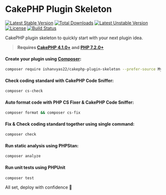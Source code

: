 # CakePHP Plugin Skeleton

[![Latest Stable Version](https://poser.pugx.org/ishanvyas22/cakephp-plugin-skeleton/v)](//packagist.org/packages/ishanvyas22/cakephp-plugin-skeleton)
[![Total Downloads](https://poser.pugx.org/ishanvyas22/cakephp-plugin-skeleton/downloads)](//packagist.org/packages/ishanvyas22/cakephp-plugin-skeleton)
[![Latest Unstable Version](https://poser.pugx.org/ishanvyas22/cakephp-plugin-skeleton/v/unstable)](//packagist.org/packages/ishanvyas22/cakephp-plugin-skeleton)
[![License](https://poser.pugx.org/ishanvyas22/cakephp-plugin-skeleton/license)](//packagist.org/packages/ishanvyas22/cakephp-plugin-skeleton)
[![Build Status](https://travis-ci.com/ishanvyas22/cakephp-plugin-skeleton.svg?branch=master)](https://travis-ci.com/ishanvyas22/cakephp-plugin-skeleton)

CakePHP plugin skeleton to quickly start with your next plugin idea.

> **Requires [CakePHP 4.1.0+](https://book.cakephp.org/4/en/index.html) and [PHP 7.2.0+](https://php.net/releases/)**


#### Create your plugin using [Composer](https://getcomposer.org):

```bash
composer require ishanvyas22/cakephp-plugin-skeleton --prefer-source MyAwesomePlugin
```

#### Check coding standard with **CakePHP Code Sniffer**:
```bash
composer cs-check
```

#### Auto format code with **PHP CS Fixer** & **CakePHP Code Sniffer**:
```bash
composer format && composer cs-fix
```

#### Fix & Check coding standard together using single command:
```bash
composer check
```

#### Run static analysis using **PHPStan**:
```bash
composer analyze
```

#### Run unit tests using **PHPUnit**
```bash
composer test
```

All set, deploy with confidence :muscle:
